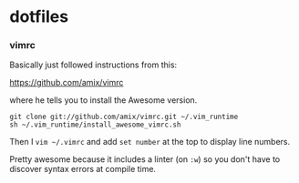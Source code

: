 # dotfiles

### vimrc

Basically just followed instructions from this:

https://github.com/amix/vimrc

where he tells you to install the Awesome version.

```
git clone git://github.com/amix/vimrc.git ~/.vim_runtime
sh ~/.vim_runtime/install_awesome_vimrc.sh
```


Then I `vim ~/.vimrc` and add `set number` at the top to display line numbers.

Pretty awesome because it includes a linter (on `:w`) so you don't have to discover syntax errors at compile time.

